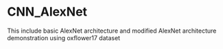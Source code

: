 # CNN_AlexNet
This include basic AlexNet architecture and modified AlexNet architecture demonstration using oxflower17 dataset
